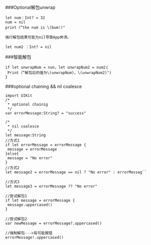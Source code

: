 ###Optional解包unwrap
```
let num：Int? = 32
num = nil
print（“the num is \(bum!)"
```
    强行解包结果可能为nil导致App奔溃。
```
let num2 ：Int? = nil
```
###智能解包
```
if let unwrapNum = nun，let unwrapNum2 = num2｛
 Print（“解包后的值为\(unwrapNum)、\(unwrapNum2)")
}
```

###optional chaining && nil coalesce
```
import UIKit
/*
 * optional chainig
 */
var errorMessage:String? = "success"

/*
 * nil coalesce
 */
let message:String
//方式1
if let errorMessage = errorMessage {
 message = errorMessage
}else{
 message = "No error"
}
//方式2
let message2 = errorMessage == nil ? "No error" : errorMessag``

//方式3
let message3 = errorMessage ?? "No error"

//尝试解包1
if let message = errorMessage {
 message.uppercased()
}

//尝试解包2
var newMessage = errorMessage?.uppercased()

//强制解包--->有可能报错
errorMessage!.uppercased()
```

